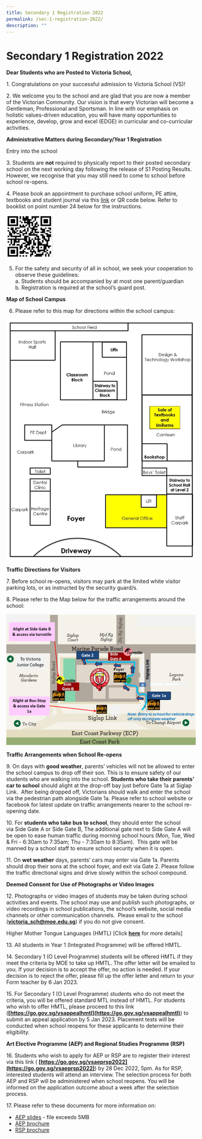 ```yaml
---
title: Secondary 1 Registration 2022
permalink: /sec-1-registration-2022/
description: ""
---
```

# **Secondary 1 Registration 2022**

**Dear Students who are Posted to Victoria School,**

1\.  Congratulations on your successful admission to Victoria School (VS)!

2\.  We welcome you to the school and are glad that you are now a member of the Victorian Community. Our vision is that every Victorian will become a Gentleman, Professional and Sportsman. In line with our emphasis on holistic values-driven education, you will have many opportunities to experience, develop, grow and excel (EDGE) in curricular and co-curricular activities.

**Administrative Matters during Secondary/Year 1 Registration**

Entry into the school

3\.  Students are **not** required to physically report to their posted secondary school on the next working day following the release of S1 Posting Results. However, we recognise that you may still need to come to school before school re-opens.

4\.  Please book an appointment to purchase school uniform, PE attire, textbooks and student journal via this [link](https://www.picktime.com/popularschool) or QR code below. Refer to booklist on point number 24 below for the instructions.

<img src="/images/Sec-Year-1-2023-Booklist-QR-Code.png" 
     style="width:25%">

5.  For the safety and security of all in school, we seek your cooperation to observe these guidelines:   
    a.  Students should be accompanied by at most one parent/guardian   
    b.  Registration is required at the school’s guard post.
		
**Map of School Campus**

6.  Please refer to this map for directions within the school campus:

![](/images/Map-of-School-Campus-.jpg)

**Traffic Directions for Visitors**

7\.  Before school re-opens, visitors may park at the limited white visitor parking lots, or as instructed by the security guard/s.

8\.  Please refer to the Map below for the traffic arrangements around the school:

![](/images/VS-Traffic-Map-Dec-2022-Updated-768x531.png)

**Traffic Arrangements when School Re-opens**

9\.  On days with **good weather**, parents’ vehicles will not be allowed to enter the school campus to drop off their son. This is to ensure safety of our students who are walking into the school. **Students who take their parents’ car to school** should alight at the drop-off bay just before Gate 1a at Siglap Link.  After being dropped off, Victorians should walk and enter the school via the pedestrian path alongside Gate 1a. Please refer to school website or facebook for latest update on traffic arrangements nearer to the school re-opening date.

10\.  For **students who take bus to school**, they should enter the school via Side Gate A or Side Gate B, The additional gate next to Side Gate A will be open to ease human traffic during morning school hours (Mon, Tue, Wed & Fri - 6:30am to 7:35am; Thu - 7:30am to 8:35am).  This gate will be manned by a school staff to ensure school security when it is open.

11\.  On **wet weather** days, parents’ cars may enter via Gate 1a. Parents should drop their sons at the school foyer, and exit via Gate 2. Please follow the traffic directional signs and drive slowly within the school compound.

**Deemed Consent for Use of Photographs or Video Images**

12\.  Photographs or video images of students may be taken during school activities and events. The school may use and publish such photographs, or video recordings in school publications, the school’s website, social media channels or other communication channels.  Please email to the school ([**victoria\_sch@moe.edu.sg**](mailto:victoria_sch@moe.edu.sg)) if you do not give consent.

Higher Mother Tongue Languages (HMTL) \[Click **[here](/files/18-2022-Sec-1-registration-MTL_updated-20122022.pdf)** for more details\]

13\.  All students in Year 1 (Integrated Programme) will be offered HMTL.

14\.  Secondary 1 (O Level Programme) students will be offered HMTL if they meet the criteria by MOE to take up HMTL. The offer letter will be emailed to you. If your decision is to accept the offer, no action is needed. If your decision is to reject the offer, please fill up the offer letter and return to your Form teacher by 6 Jan 2023.

15\.  For Secondary 1 (O Level Programme) students who do not meet the criteria, you will be offered standard MTL instead of HMTL. For students who wish to offer HMTL, please proceed to this link (**[https://go.gov.sg/vsappealhmtl](https://go.gov.sg/vsappealhmtl)**) to submit an appeal application by 5 Jan 2023. Placement tests will be conducted when school reopens for these applicants to determine their eligibility.

**Art Elective Programme (AEP) and Regional Studies Programme (RSP)**

16\.  Students who wish to apply for AEP or RSP are to register their interest via this link ( **[https://go.gov.sg/vsaeprsp2022](https://go.gov.sg/vsaeprsp2022)**) by 28 Dec 2022, 5pm. As for RSP, interested students will attend an interview. The selection process for both AEP and RSP will be administered when school reopens. You will be informed on the application outcome about a week after the selection process.

17\.  Please refer to these documents for more information on:
*   [AEP slides](https://victoria.moe.edu.sg/wp-content/uploads/2022/12/10a.-2022-AEP-slides.pdf) - file exceeds 5MB
*   [AEP brochure](/files/10b-2022-AEP-Brochure.pdf)
*   [RSP brochure](/files/11-2022-RSP-brochure.pdf)